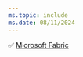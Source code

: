 ```yaml
---
ms.topic: include
ms.date: 08/11/2024
---
```

:white_check_mark: [Microsoft Fabric](../../docs-navigation.md#applies-to-services)